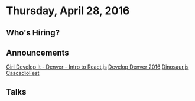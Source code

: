 # Thursday, April 28, 2016

## Who's Hiring?

## Announcements

[Girl Develop It - Denver - Intro to React.js](http://www.meetup.com/Girl-Develop-It-Boulder-Denver/events/229788765/)
[Develop Denver 2016](https://developdenver.org/)
[Dinosaur.js](https://dinosaurjs.org/)
[CascadioFest](http://2016.cascadiafest.org/)

## Talks
